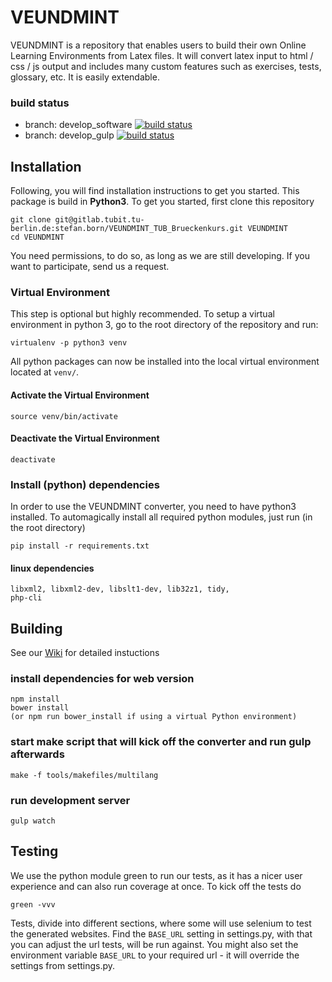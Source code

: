 # VEUNDMINT
VEUNDMINT is a repository that enables users to build their own Online Learning Environments
from Latex files. It will convert latex input to html / css / js output and includes many custom
features such as exercises, tests, glossary, etc. It is easily extendable.

### build status
* branch: develop_software [![build status](https://gitlab.tubit.tu-berlin.de/stefan.born/VEUNDMINT_TUB_Brueckenkurs/badges/develop_software/build.svg)](https://gitlab.tubit.tu-berlin.de/stefan.born/VEUNDMINT_TUB_Brueckenkurs/commits/develop_software)
* branch: develop_gulp [![build status](https://gitlab.tubit.tu-berlin.de/stefan.born/VEUNDMINT_TUB_Brueckenkurs/badges/develop_gulp/build.svg)](https://gitlab.tubit.tu-berlin.de/stefan.born/VEUNDMINT_TUB_Brueckenkurs/commits/develop_gulp)

## Installation

Following, you will find installation instructions to get you started. This package is build in **Python3**. To get you started, first clone this repository
```
git clone git@gitlab.tubit.tu-berlin.de:stefan.born/VEUNDMINT_TUB_Brueckenkurs.git VEUNDMINT
cd VEUNDMINT
```
You need permissions, to do so, as long as we are still developing. If you want to participate, send us a request.

### Virtual Environment

This step is optional but highly recommended. To setup a virtual environment in python 3, go to the root directory of the repository and run:
```
virtualenv -p python3 venv
```
All python packages can now be installed into the local virtual environment located at `venv/`.
#### Activate the Virtual Environment
```
source venv/bin/activate
```
#### Deactivate the Virtual Environment
```
deactivate
```

### Install (python) dependencies

In order to use the VEUNDMINT converter, you need to have python3 installed. To automagically install all required python modules, just run (in the root directory)
```
pip install -r requirements.txt
```

#### linux dependencies

```
libxml2, libxml2-dev, libslt1-dev, lib32z1, tidy,
php-cli
```

## Building
See our [Wiki](https://gitlab.tubit.tu-berlin.de/stefan.born/VEUNDMINT_TUB_Brueckenkurs/wikis/Code-refactoring) for detailed instuctions
### install dependencies for web version
```
npm install 
bower install
(or npm run bower_install if using a virtual Python environment)

```
### start make script that will kick off the converter and run gulp afterwards
```
make -f tools/makefiles/multilang
```
### run development server
```
gulp watch
```


## Testing
We use the python module green to run our tests, as it has a nicer user experience and can also run coverage at once. To kick off the tests do
```
green -vvv
```
Tests, divide into different sections, where some will use selenium to test the generated websites. Find the `BASE_URL` setting in settings.py, with that you can adjust the url tests, will be run against. You might also set the environment variable `BASE_URL` to your required url - it will override the settings from settings.py.
